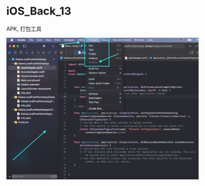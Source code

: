 # iOS_Back_13
APK, 打包工具


![](https://raw.githubusercontent.com/QueenieCplusplus/iOS_Back_13/main/Product%20-%3E%20Archive.png)
